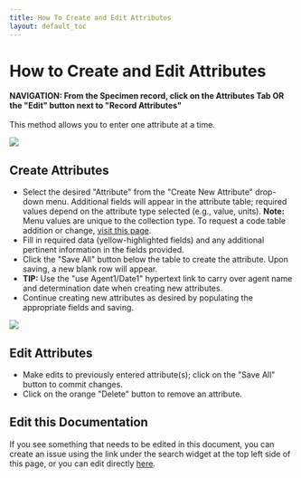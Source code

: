 ```yaml
---
title: How To Create and Edit Attributes
layout: default_toc
---
```


# How to Create and Edit Attributes

**NAVIGATION: From the Specimen record, click on the Attributes Tab OR the "Edit" button next to "Record Attributes"**<br><br>
This method allows you to enter one attribute at a time.<br>

![](https://raw.githubusercontent.com/ArctosDB/documentation-wiki/master/tutorial_images/edit_attributes.jpg)

## Create Attributes
* Select the desired "Attribute" from the "Create New Attribute" drop-down menu. Additional fields will appear in the attribute table; required values depend on the attribute type selected (e.g., value, units). **Note:** Menu values are unique to the collection type. To request a code table addition or change, <a href="https://handbook.arctosdb.org/how_to/How-To-Manage-Code-Table-Requests.html" target="_blank">visit this page</a>.
* Fill in required data (yellow-highlighted fields) and any additional pertinent information in the fields provided.
* Click the "Save All" button below the table to create the attribute. Upon saving, a new blank row will appear.
* **TIP:** Use the "use Agent1/Date1" hypertext link to carry over agent name and determination date when creating new attributes.
* Continue creating new attributes as desired by populating the appropriate fields and saving.

![](https://raw.githubusercontent.com/ArctosDB/documentation-wiki/master/tutorial_images/edit_attributes_detail.jpg)

## Edit Attributes

* Make edits to previously entered attribute(s); click on the "Save All" button to commit changes.
* Click on the orange "Delete" button to remove an attribute.

## Edit this Documentation

If you see something that needs to be edited in this document, you can create an issue using the link under the search widget at the top left side of this page, or you can edit directly <a href="https://github.com/ArctosDB/documentation-wiki/edit/gh-pages/_how_to/How-to-Create-and-Edit-Attributes.markdown" target="_blank">here</a>.
